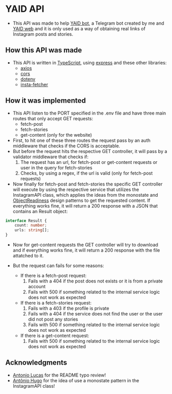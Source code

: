 # YAID API

- This API was made to help [YAID bot](https://www.github.com/freitagfelipe/yaid), a Telegram bot created by me and [YAID web](https://www.github.com/freitagfelipe/yaid-web) and it is only used as a way of obtaining real links of Instagram posts and stories.

## How this API was made

- This API is written in [TypeScript](https://www.typescriptlang.org/), using [express](https://www.npmjs.com/package/express) and these other libraries:
    - [axios](https://www.npmjs.com/package/axios)
    - [cors](https://www.npmjs.com/package/cors)
    - [dotenv](https://www.npmjs.com/package/dotenv)
    - [insta-fetcher](https://www.npmjs.com/package/insta-fetcher)

## How it was implemented

- This API listen to the PORT specified in the .env file and have three main routes that only accept GET requests:
    - fetch-post
    - fetch-stories
    - get-content (only for the website)
- First, to hit one of these three routes the request pass by an auth middleware that checks if the CORS is acceptable.
- But before the request hits the respective GET controller, it will pass by a validator middleware that checks if:
    1. The request has an url, for fetch-post or get-content requests or user in the query for fetch-stories
    1. Checks, by using a regex, if the url is valid (only for fetch-post requests)
- Now finally for fetch-post and fetch-stories the specific GET controller will execute by using the respective service that utilizes the InstagramAPI class, which applies the ideas from the monostate and [ObjectReadiness](https://pdconsec.net/blogs/devnull/asynchronous-constructor-design-pattern) design patterns to get the requested content. If everything works fine, it will return a 200 response with a JSON that contains an Result object:

```ts
interface Result {
    count: number;
    urls: string[];
}
```

- Now for get-content requests the GET controller will try to download and if everything works fine, it will return a 200 response with the file attatched to it.

- But the request can fails for some reasons:
    - If there is a fetch-post request:
        1. Fails with a 404 if the post does not exists or it is from a private account
        1. Fails with 500 if something related to the internal service logic does not work as expected
    - If there is a fetch-stories request:
        1. Fails with a 403 if the profile is private
        1. Fails with a 404 if the service does not find the user or the user did not post any stories
        1. Fails with 500 if something related to the internal service logic does not work as expected
    - If there is a get-content request:
        1. Fails with 500 if something related to the internal service logic does not work as expected

## Acknowledgments

- [Antonio Lucas](https://github.com/antoniolucas30) for the README typo review!
- [Antônio Hugo](https://github.com/hugorplobo) for the idea of use a monostate pattern in the InstagramAPI class!